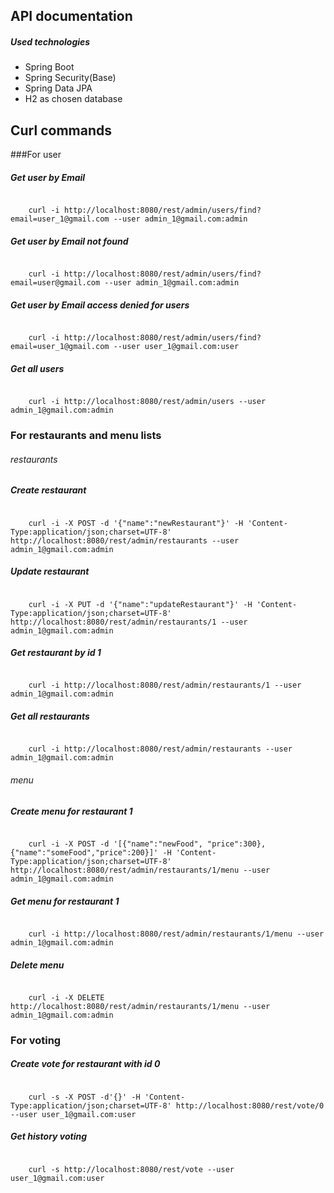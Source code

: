 ## API documentation
##### Used technologies 
* Spring Boot
* Spring Security(Base)
* Spring Data JPA
* H2 as chosen database

## Curl commands
###For user
##### Get user by Email
<code>
    curl -i http://localhost:8080/rest/admin/users/find?email=user_1@gmail.com --user admin_1@gmail.com:admin
</code>

##### Get user by Email not found
<code>
    curl -i http://localhost:8080/rest/admin/users/find?email=user@gmail.com --user admin_1@gmail.com:admin
</code>

##### Get user by Email access denied for users
<code>
    curl -i http://localhost:8080/rest/admin/users/find?email=user_1@gmail.com --user user_1@gmail.com:user
</code>

##### Get all users
<code>
    curl -i http://localhost:8080/rest/admin/users --user admin_1@gmail.com:admin
</code>

### For restaurants and menu lists
###### restaurants
##### Create restaurant
<code>
    curl -i -X POST -d '{"name":"newRestaurant"}' -H 'Content-Type:application/json;charset=UTF-8' http://localhost:8080/rest/admin/restaurants --user admin_1@gmail.com:admin
</code>
 
##### Update restaurant
<code>
    curl -i -X PUT -d '{"name":"updateRestaurant"}' -H 'Content-Type:application/json;charset=UTF-8' http://localhost:8080/rest/admin/restaurants/1 --user admin_1@gmail.com:admin
</code>
 
##### Get restaurant by id 1
<code>
    curl -i http://localhost:8080/rest/admin/restaurants/1 --user admin_1@gmail.com:admin
</code>

##### Get all restaurants 
<code>
    curl -i http://localhost:8080/rest/admin/restaurants --user admin_1@gmail.com:admin
</code>

###### menu
##### Create menu for restaurant 1
<code>
    curl -i -X POST -d '[{"name":"newFood", "price":300},{"name":"someFood","price":200}]' -H 'Content-Type:application/json;charset=UTF-8' http://localhost:8080/rest/admin/restaurants/1/menu --user admin_1@gmail.com:admin
</code>
  
##### Get menu for restaurant 1
<code>
    curl -i http://localhost:8080/rest/admin/restaurants/1/menu --user admin_1@gmail.com:admin
</code>
  
##### Delete menu
<code>
    curl -i -X DELETE http://localhost:8080/rest/admin/restaurants/1/menu --user admin_1@gmail.com:admin
</code>
   
### For voting
##### Create vote for restaurant with id 0
<code>
    curl -s -X POST -d'{}' -H 'Content-Type:application/json;charset=UTF-8' http://localhost:8080/rest/vote/0 --user user_1@gmail.com:user
</code>
   
##### Get history voting
<code>
    curl -s http://localhost:8080/rest/vote --user user_1@gmail.com:user
</code>
